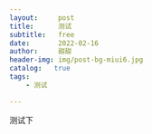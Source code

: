 ```yaml
---
layout:     post
title:      测试
subtitle:   free
date:       2022-02-16
author:     甜甜
header-img: img/post-bg-miui6.jpg
catalog:   true
tags:
    - 测试

---
```


测试下

